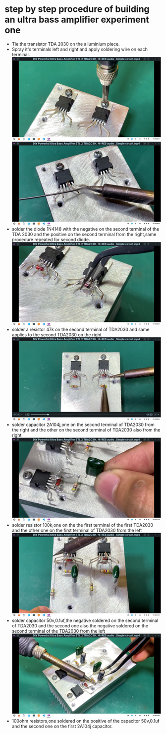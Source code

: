 # step by step procedure of building an ultra bass amplifier experiment one
- Tie the transistor TDA 2030 on the alluminium piece.
- Spray it's terminals left and right and apply soldering wire on each terminal.
![](Images/tyingTDA2030.png) 
![](Images/Applysolder.png)
- solder the diode 1N4148 with the negative on the second terminal of the TDA 2030 and the positive on the second terminal from the right,same procedure repeated for second diode.
![](Images/solderdiode1N4148.png)
- solder a resistor 47k on the second terminal of TDA2030 and same applies to the second TDA2030 on the right
![](Images/Solderresistor47k.png)
- solder capacitor 2A104j,one on the second terminal of TDA2030 from the right and the other on the second terminal of TDA2030 also from the right
![](Images/solder2a104.png)
- solder resistor 100k,one on the the first terminal of the first TDA2030 and the other one on the first terminal of TDA2030 from the left
![](Images/resistor100k.png)
- solder capacitor 50v,0.1uf,the negative soldered on the second terminal of TDA2030 and the second one also the negative soldered on the second terminal of the TDA2030 from the left
![](Images/50v0.1uf.png)
- 100ohm resistors,one soldered on the positive of the capacitor 50v,0.1uf and the second one on the first 2A104j capacitor.

